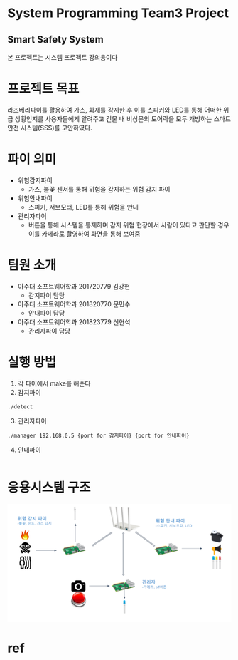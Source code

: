 # System Programming Team3 Project

## Smart Safety System
본 프로젝트는 시스템 프로젝트 강의용이다

# 프로젝트 목표
라즈베리파이를 활용하여 가스, 화재를 감지한 후 이를 스피커와 LED를 통해 어떠한 위급 상황인지를 사용자들에게 알려주고 건물 내 비상문의 도어락을 모두 개방하는 스마트 안전 시스템(SSS)를 고안하였다.

# 파이 의미
- 위험감지파이
    - 가스, 불꽃 센서를 통해 위험을 감지하는 위험 감지 파이
- 위험안내파이
    - 스피커, 서보모터, LED를 통해 위험을 안내
- 관리자파이
    - 버튼을 통해 시스템을 통제하며 감지 위험 현장에서 사람이 있다고 판단할 경우 이를 카메라로 촬영하여 화면을 통해 보여줌

# 팀원 소개
- 아주대 소프트웨어학과 201720779 김강현
    - 감지파이 담당
- 아주대 소프트웨어학과 201820770 문민수
    - 안내파이 담당
- 아주대 소프트웨어학과 201823779 신현석
    - 관리자파이 담당
 
# 실행 방법
1. 각 파이에서 make를 해준다
2. 감지파이
```
./detect 
```
3. 관리자파이
```
./manager 192.168.0.5 {port for 감지파이} {port for 안내파이}
```
4. 안내파이
```

```

# 응용시스템 구조
<img src="./img/system.png">

# ref

